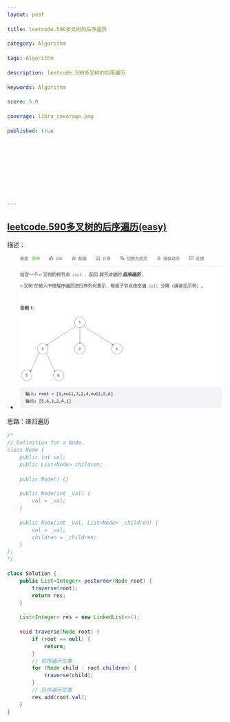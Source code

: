 ```yaml
---
layout: post

title: leetcode.590多叉树的后序遍历

category: Algorithm

tags: Algorithm

description: leetcode.590多叉树的后序遍历

keywords: Algorithm

score: 5.0

coverage: libra_coverage.png

published: true









---
```


## [leetcode.590多叉树的后序遍历(easy)](https://leetcode.cn/problems/n-ary-tree-postorder-traversal/)

描述：

- ![image-20221105160759514](/assets/imgs/image-20221105160759514.png)

思路：递归遍历

```java
/*
// Definition for a Node.
class Node {
    public int val;
    public List<Node> children;

    public Node() {}

    public Node(int _val) {
        val = _val;
    }

    public Node(int _val, List<Node> _children) {
        val = _val;
        children = _children;
    }
};
*/

class Solution {
    public List<Integer> postorder(Node root) {
        traverse(root);
        return res;
    }

    List<Integer> res = new LinkedList<>();

    void traverse(Node root) {
        if (root == null) {
            return;
        }
        // 前序遍历位置
        for (Node child : root.children) {
            traverse(child);
        }
        // 后序遍历位置
        res.add(root.val);
    }
}
```

